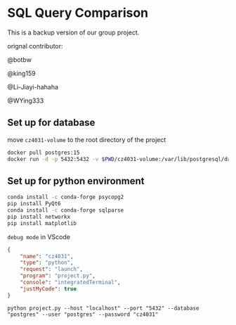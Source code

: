 # SQL Query Comparison

This is a backup version of our group project.

orignal contributor:

@botbw

@king159

@Li-Jiayi-hahaha

@WYing333


## Set up for database

move `cz4031-volume` to the root directory of the project

``` bash
docker pull postgres:15
docker run -d -p 5432:5432 -v $PWD/cz4031-volume:/var/lib/postgresql/data --name postgresql -e POSTGRES_PASSWORD=cz4031 postgres:15
```

## Set up for python environment

``` bash
conda install -c conda-forge psycopg2
pip install PyQt6
conda install -c conda-forge sqlparse
pip install networkx
pip install matplotlib
```

`debug mode` in VScode

``` json
{
    "name": "cz4031",
    "type": "python",
    "request": "launch",
    "program": "project.py",
    "console": "integratedTerminal",
    "justMyCode": true
}
```

```
python project.py --host "localhost" --port "5432" --database "postgres" --user "postgres" --password "cz4031"
```
